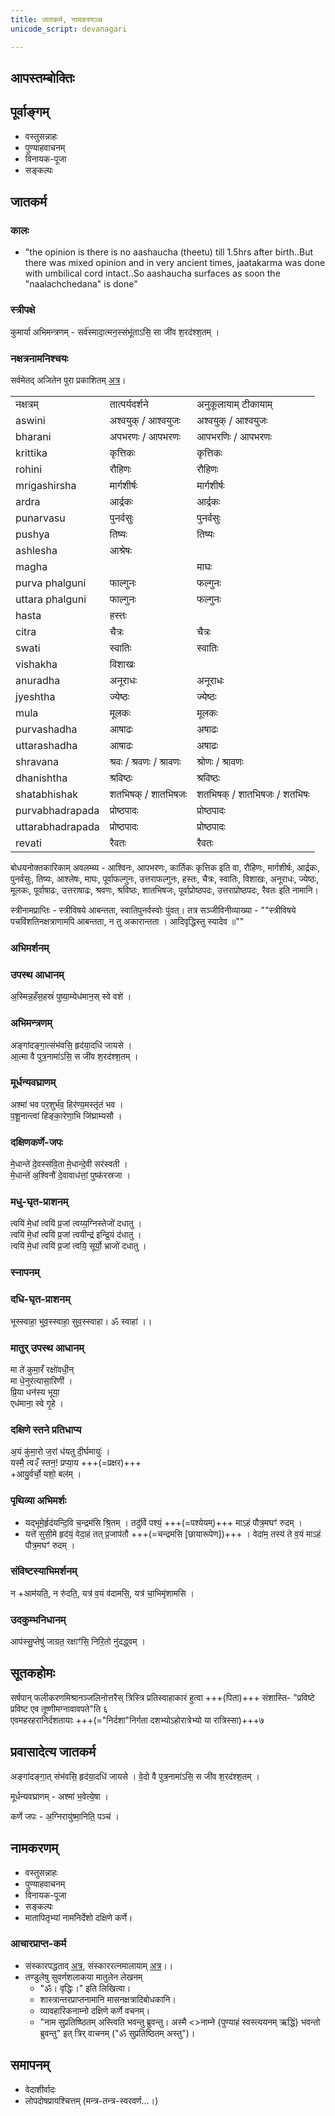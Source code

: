 ```yaml
---
title: जातकर्म, नामकरणञ्च
unicode_script: devanagari

---
```

## आपस्तम्बोक्तिः
<div class="js_include" url="../pramANAni/gRhyam/karmANi/jAtakarma.md"  newLevelForH1="2" includeTitle="false"> </div>  


## पूर्वाङ्गम्

- वस्तुसन्नाहः
- पुण्याहवाचनम्
- विनायक-पूजा
- सङ्कल्पः

## जातकर्म
### कालः
- "the opinion is there is no aashaucha (theetu) till 1.5hrs after birth..But there was mixed opinion and in very ancient times, jaatakarma was done with umbilical cord intact..So aashaucha surfaces as soon the "naalachchedana" is done"

### स्त्रीपक्षे
कुमार्या अभिमन्त्रणम् - सर्व॑स्मादा॒त्मन॒स्संभू॑ताऽसि॒ सा जी॑व श॒रद॑श्श॒तम् । 

### नक्षत्रनामनिश्चयः
सर्वमेतद् अजितेन पुरा प्रकाशितम् [अत्र](https://apastamba.wordpress.com/category/namakarana/)।

|                  |                          |                             |
| ---------------- | ------------------------ | --------------------------- |
| नक्षत्रम्        | तात्पर्यदर्शने        | अनुकूलायाम् टीकायाम्                     |
| aswini           | अश्वयुक् / आश्वयुजः      | अश्वयुक् / आश्वयुजः         |
| bharani          | अपभरणः / आपभरणः          | आपभरणिः / आपभरणः            |
| krittika         | कृत्तिकः                 | कृत्तिकः                    |
| rohini           | रौहिणः                   | रौहिणः                      |
| mrigashirsha     | मार्गशीर्षः              | मार्गशीर्षः                 |
| ardra            | आर्द्रकः                 | आर्द्रकः                    |
| punarvasu        | पुनर्वसुः                | पुनर्वसुः                   |
| pushya           | तिष्यः                   | तिष्यः                      |
| ashlesha         | आश्रेषः                  |                             |
| magha            |                          | माघः                        |
| purva phalguni   | फाल्गुनः                 | फल्गुनः                     |
| uttara phalguni  | फाल्गुनः                 | फल्गुनः                     |
| hasta            | हस्तः                    |                             |
| citra            | चैत्रः                   | चैत्रः                      |
| swati            | स्वातिः                  | स्वातिः                     |
| vishakha         | विशाखः                   |                             |
| anuradha         | अनूराधः                  | अनूराधः                     |
| jyeshtha         | ज्येष्ठः                 | ज्येष्ठः                    |
| mula             | मूलकः                    | मूलकः                       |
| purvashadha      | आषाढः                    | अषाढः                       |
| uttarashadha     | आषाढः                    | अषाढः                       |
| shravana         | श्रवः / श्रवणः / श्रावणः | श्रोणः / श्रावणः            |
| dhanishtha       | श्रविष्ठः                | श्रविष्ठः                   |
| shatabhishak     | शतभिषक् / शातभिषजः       | शतभिषक् / शातभिषजः / शतभिषः |
| purvabhadrapada  | प्रोष्ठपादः              | प्रोष्ठपादः                 |
| uttarabhadrapada | प्रोष्ठपादः              | प्रोष्ठपादः                 |
| revati           | रैवतः                    | रैवतः                       |

बोधयनोक्तकारिकाम् अवलम्ब्य - आश्विनः, आपभरणः, कार्तिकः कृत्तिक इति वा, रौहिणः, मार्गशीर्षः, आर्द्रकः, पुनर्वसुः, तिष्यः, आश्लेषः, माघः, पूर्वाफल्गुनः, उत्तराफल्गुनः, हस्तः, चैत्रः, स्वातिः, विशाखः, अनूराधः, ज्येष्ठः, मूलकः, पूर्वाषाढः, उत्तराषाढः, श्रवणः, श्रविष्ठः, शातभिषजः, पूर्वाप्रोष्ठपदः, उत्तराप्रोष्ठपदः, रैवतः इति नामानि।

स्त्रीनामप्राप्तिः - स्त्रीविषये आबन्तता, स्वातिपुनर्वस्वोः पुंवत्। तत्र सञ्जीविनीव्याख्या - ""स्त्रीविषये पचविंशतिनक्षत्राणामपि आबन्तता, न तु अकारान्तता । आदिवृद्धिस्तु स्यादेव ॥""

### अभिमर्शनम्
<div class="js_include" url="../../../../mantraH/agniH/Rk/divaspari.md"  newLevelForH1="4" includeTitle="true"> </div>  

### उपस्थ आधानम्
अ॒स्मिन्न॒हँस॒हस्रं॑ पुष्या॒म्येध॑मान॒स् स्वे वशे॑ ।

###  अभिमन्त्रणम्
अङ्गा॑दङ्गा॒त्संभ॑वसि॒ हृद॑या॒दधि॑ जायसे ।  
आ॒त्मा वै पुत्र॒नामा॑ऽसि॒ स जी॑व श॒रद॑श्श॒तम् ।

### मूर्धन्यवघ्राणम्

अश्मा॑ भव पर॒शुर्भ॑व॒ हिर॑ण्य॒मस्तृ॑तं भव ।  
प॒शू॒नान्त्वा॑ हिङ्का॒रेणा॒भि जि॑घ्राम्यसौ ।

###  दक्षिणकर्णे-जपः
मे॒धान्ते॑ दे॒वस्स॑वि॒ता मे॒धान्दे॒वी सर॑स्वती ।  
मे॒धान्ते॑ अ॒श्विनौ॑ दे॒वावाध॑त्तां॒ पुष्क॑रस्रजा ।

###  मधु-घृत-प्राशनम्

त्वयि॑ मे॒धां त्वयि॑ प्र॒जां त्वय्य॒ग्निस्तेजो॑ दधातु ।  
त्वयि॑ मे॒धां त्वयि॑ प्र॒जां त्वयीन्द्र॑ इन्द्रि॒यं द॑धातु ।  
त्वयि॑ मे॒धां त्वयि॑ प्र॒जां त्वयि॒ सूर्यो॒ भ्राजो॑ दधातु ।

### स्नापनम्

<div class="js_include" url="../../../../mantraH/AdityaH/Rk/druho-munchAmi.md"  newLevelForH1="4" includeTitle="true"> </div>  

### दधि-घृत-प्राशनम्
भूस्स्वाहा॒ भुव॒स्स्वाहा॒ सुव॒स्स्वाहा। ॐ स्वाहा॑ ।।

### मातुर् उपस्थ आधानम्
मा ते॑ कुमा॒रँ रक्षो॑वधी॒न्  
मा धे॒नुर॑त्यासा॒रिणी॑ ।  
प्रि॒या धन॑स्य भूया॒  
एध॑माना॒ स्वे गृ॒हे ।

### दक्षिणे स्तने प्रतिधाप्य
अ॒यं कु॑मा॒रो ज॒रां ध॑यतु दी॒र्घमायुः॑ ।  
यस्मै॒ त्व२ँ स्तन॒! प्रप्या॒य +++(=प्रक्षर)+++  
+आयु॒र्वर्चो॒ यशो॒ बल॑म् ।

### पृथिव्या अभिमर्शः
- यद्भूमे॒र्हृद॑यन्दि॒वि च॒न्द्रम॑सि श्रि॒तम् । तदु॑र्वि पश्यं॒ +++(=पश्येयम्)+++ माऽहं पौत्र॒मघꣳ॑ रुदम् ।
- यत्ते॑ सुसी॒मे हृद॑यं॒ वेदा॒हं तत् प्र॒जाप॑तौ +++(=चन्द्रमसि [छायारूपेण])+++ । वेदा॑म॒ तस्य॑ ते व॒यं माऽहं पौत्र॒मघꣳ॑ रुदम् ।

### संविष्टस्याभिमर्शनम्
न +आम॑यति॒, न रु॑दति॒, यत्र॑ व॒यं व॑दामसि॒, यत्र॑ चा॒भिमृ॑शामसि ।

### उदकुम्भनिधानम्
आप॑स्सु॒प्तेषु॑ जाग्रत॒ रक्षाꣳ॑सि॒ निरि॒तो नु॑दद्ध्वम् ।

## सूतकहोमः
<div class="js_include" url="../../../../mantraH/misc-devas/yajuH/sUtaka-homa-mantra-Ap.md"  newLevelForH1="4" includeTitle="true"> </div>  

सर्षपान् फलीकरणमिश्रानञ्जलिनोत्तरैस् त्रिस्त्रि प्रतिस्वाहाकारं हुत्वा +++(पिता)+++ संशास्ति- "प्रविष्टे प्रविष्ट एव तूष्णीमग्नावावपते"ति ६  
एवमहरहरानिर्दशतायाः +++(="निर्दशा"निर्गता दशभ्योऽहोरात्रेभ्यो या रात्रिस्सा)+++७

## प्रवासादेत्य जातकर्म
अङ्गा॑दङ्गा॒त् संभ॑वसि॒ हृद॑या॒दधि॑ जायसे । वे॒दो वै पुत्र॒नामा॑ऽसि॒ स जी॑व श॒रद॑श्श॒तम् । 

मूर्धन्यवघ्राणम् - अश्मा॑ भ॒वेत्ये॒षा ।

कर्णे जपः - अ॒ग्निरायु॑ष्मा॒निति॒ पञ्च॑ । 

## नामकरणम्
- वस्तुसन्नाहः
- पुण्याहवाचनम्
- विनायक-पूजा
- सङ्कल्पः
- मातापितृभ्यां नामनिर्देशो दक्षिणे कर्णे।

### आचारप्राप्त-कर्म
- संस्कारपद्धताव् [अत्र](https://archive.org/stream/Anandashram_Samskrita_Granthavali_Anandashram_Sanskrit_Series/ASS_094_Samskarapaddhati_of_Bhaskarsastri_Abhyankar_-_VS_Abhyankar_1924#page/n77/mode/2up), संस्काररत्नमालायाम् [अत्र](https://archive.org/stream/Anandashram_Samskrita_Granthavali_Anandashram_Sanskrit_Series/ASS_039_Samskara_Ratnamala_of_Bhatta_Gopinatha_Dikshita_Part_2_-_KS_Agase_1899#page/n77/mode/2up)।।
- तण्डुलेषु सुवर्णशलाकया मातुलेन लेखनम्
  - "ॐ। वृद्धिः।" इति लिखित्वा।
  - शास्त्रान्तरप्राप्तनामानि मासनक्षत्रादिबोधकानि। 
  - व्यावहारिकनाम्नो दक्षिणे कर्णे वचनम्।
  - "नाम सुप्रतिष्ष्ठितम् अस्त्विति भवन्तु ब्रुवन्तु। अस्मै <>नाम्ने {पुण्याहं स्वस्त्ययनम् ऋद्धिं} भवन्तो ब्रुवन्तु" इत् त्रिर् वाचनम् ("ॐ सुप्रतिष्ठितम् अस्तु")। 

## समापनम्
- वेदाशीर्वादः
- लोपदोषप्रायश्चित्तम् (मन्त्र-तन्त्र-स्वरवर्ण…।)
